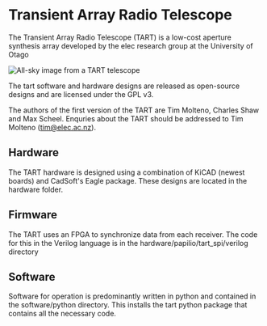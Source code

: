 # Transient Array Radio Telescope

The Transient Array Radio Telescope (TART) is a low-cost aperture synthesis array
developed by the elec research group at the University of Otago

![All-sky image from a TART telescope][tart_image]

The tart software and hardware designs are released as open-source designs and are
licensed under the GPL v3.

The authors of the first version of the TART are Tim Molteno, Charles Shaw and Max 
Scheel. Enquries about the TART should be addressed to Tim Molteno (tim@elec.ac.nz). 

## Hardware

The TART hardware is designed using a combination of KiCAD (newest boards) and
CadSoft's Eagle package. These designs are located in the hardware folder.

## Firmware

The TART uses an FPGA to synchronize data from each receiver. The code for this in the 
Verilog language is in the hardware/papilio/tart_spi/verilog directory

## Software 

Software for operation is predominantly written in python and contained in the software/python
directory. This installs the tart python package that contains all the necessary code.


[tart_image]: https://github.com/tmolteno/TART/blob/master/doc/img/tart_image.jpg "TART All-Sky Image"
